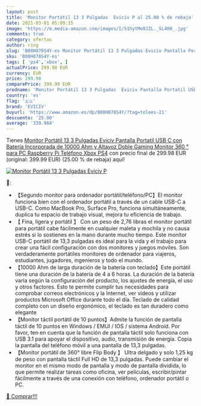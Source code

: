 ```yaml
---
layout: post
title: 'Monitor Portátil 13 3 Pulgadas  Eviciv P al 25.00 % de rebaja'
date: 2021-03-01 05:09:15
image: 'https://m.media-amazon.com/images/I/51hytMe0JZL._SL400_.jpg'
comments: true
category: ofertas
author: ring
slug: 'B08H878S4Y-es Monitor Portátil 13 3 Pulgadas Eviciv Pantalla Portatil...'
sku: 'B08H878S4Y-es'
tags: [ 'ps4','xbox', ]
actualPrice: 299.98 EUR
currency: EUR
price: 299.98
comparePrice: 399.99 EUR
prodname: 'Monitor Portátil 13 3 Pulgadas  Eviciv Pantalla Portatil USB C con Batería Incorporada de 10000 Ahm y Altavoz Doble Gaming Monitor 360 ° para PC Raspberry Pi Teléfono Xbox PS4'
country: 'es'
flag: '🇪🇸'
brand: 'EVICIV'
buyurl: 'https://www.amazon.es/dp/B08H878S4Y/?tag=tolees-21'
descuento: '25.00'
average: '339.984'
---
```


Tienes [Monitor Portátil 13 3 Pulgadas  Eviciv Pantalla Portatil USB C con Batería Incorporada de 10000 Ahm y Altavoz Doble Gaming Monitor 360 ° para PC Raspberry Pi Teléfono Xbox PS4](https://www.amazon.es/dp/B08H878S4Y/?tag=tolees-21) con precio final de  299.98 EUR (original: 399.99 EUR) (25.00 %  de rebaja) aqui!

[![Monitor Portátil 13 3 Pulgadas  Eviciv P](https://m.media-amazon.com/images/I/51hytMe0JZL._SL400_.jpg)](https://www.amazon.es/dp/B08H878S4Y/?tag=tolees-21)

🔎:

- 【Segundo monitor para ordenador portátil/teléfono/PC】El monitor funciona bien con el ordenador portátil a través de un cable USB-C a USB-C. Como MacBook Pro, Surface Pro, funciona simultáneamente, duplica tu espacio de trabajo visual, mejora tu eficiencia de trabajo.
- 【 Fina, ligera y portátil 】 Con un peso de 2,76 libras el monitor portátil para portátil cabe fácilmente en cualquier maleta y mochila y no causa estrés si lo sostienes en la mano durante mucho tiempo. Este monitor USB-C portátil de 13,3 pulgadas es ideal para la vida y el trabajo para crear una fácil configuración con dos monitores y juegos móviles. Son verdaderamente portátiles monitores de ordenador para viajeros, estudiantes, jugadores, ingenieros y todo el mundo.
- 【10000 Ahm de larga duración de la batería con teclado】Este portátil tiene una duración de la batería de 4 a 6 horas. La duración de la batería varía según la configuración del producto, los ajustes de energía, el uso y otros factores. Esto te permite cumplir tus necesidades para comprobar correos electrónicos y la Internet, ver vídeos y utilizar productos Microsoft Office durante todo el día. Teclado de calidad completo con un diseño ergonómico, el teclado es tan duradero como elegante
- 【Monitor táctil portátil de 10 puntos】Admite la función de pantalla táctil de 10 puntos en Windows / EMUI / IOS / sistema Android. Por favor, ten en cuenta que la función de pantalla táctil solo funciona con USB 3.1 para apoyar el dispositivo, audio, transmisión de energía. Copia la pantalla del teléfono móvil a una pantalla de 13,3 pulgadas.
- 【Monitor portátil de 360° libre Flip Body 】 Ultra delgado y solo 1,25 kg de peso con pantalla táctil Full HD de 13,3 pulgadas. Puede cambiar el monitor en el mismo modo de pantalla y modo de pantalla dividida, lo que permite realizar tareas como oficina, ver películas, escribir/pintar fácilmente a través de una conexión con teléfono, ordenador portátil o PC.

[🛒 Comprar!!!](https://www.amazon.es/dp/B08H878S4Y/?tag=tolees-21)
